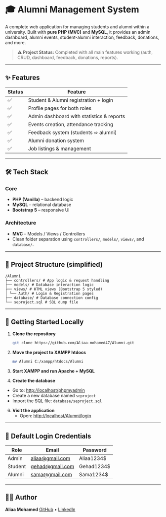# 🎓 Alumni Management System

A complete web application for managing students and alumni within a university. Built with **pure PHP (MVC)** and **MySQL**, it provides an admin dashboard, alumni events, student-alumni interaction, feedback, donations, and more.

> **⚠️ Project Status:** Completed with all main features working (auth, CRUD, dashboard, feedback, donations, reports).

---

## ✨ Features

| Status | Feature |
|--------|---------|
| ✅ | Student & Alumni registration + login |
| ✅ | Profile pages for both roles |
| ✅ | Admin dashboard with statistics & reports |
| ✅ | Events creation, attendance tracking |
| ✅ | Feedback system (students ⇨ alumni) |
| ✅ | Alumni donation system |
| ✅ | Job listings & management |

---

## 🛠️ Tech Stack

### Core
- **PHP (Vanilla)** – backend logic
- **MySQL** – relational database
- **Bootstrap 5** – responsive UI

### Architecture
- **MVC** – Models / Views / Controllers
- Clean folder separation using `controllers/`, `models/`, `views/`, and `database/`.

---

## 📁 Project Structure (simplified)
````
/Alumni
├── controllers/ # App logic & request handling
├── models/ # Database interaction logic
├── views/ # HTML views (Bootstrap 5 styled)
│ └── Auth/ # Login & Registration pages
├── database/ # Database connection config
└── seproject.sql # SQL dump file
````


---


## 🚀 Getting Started Locally

1. **Clone the repository**
   ```bash
   git clone https://github.com/Aliaa-mohamed47/Alumni.git

 2. **Move the project to XAMPP htdocs**
    ```bash
    mv Alumni C:/xampp/htdocs/Alumni

 4. **Start XAMPP and run Apache + MySQL**

 5. **Create the database**
   - Go to: [http://localhost/phpmyadmin](http://localhost/phpmyadmin)
   - Create a new database named `seproject`
   - Import the SQL file: `database/seproject.sql`

6. **Visit the application**
   - Open: [http://localhost/Alumni/login](http://localhost/Alumni/login)


---


## 🔐 Default Login Credentials

| Role    | Email            | Password     |
|---------|------------------|--------------|
| Admin   | aliaa@gmail.com  | Aliaa1234$   |
| Student | gehad@gmail.com  | Gehad1234$   |
| Alumni  | sama@gmail.com   | Sama1234$    |

---
## 🙋‍♀️ Author

**Aliaa Mohamed** 
[GitHub](https://github.com/Aliaa-mohamed47) • [LinkedIn](https://www.linkedin.com/in/aliaa-mohamed-abdo/)



